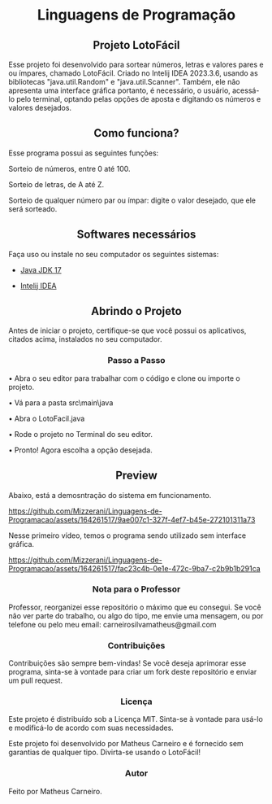 <h1 align="center">Linguagens de Programação</h1> 

<h2 align="center">Projeto LotoFácil</h2> 

<p>Esse projeto foi desenvolvido para sortear números, letras e valores pares e ou ímpares, chamado LotoFácil. Criado no Intelij IDEA 2023.3.6, usando as bibliotecas "java.util.Random" e "java.util.Scanner". Também, ele não apresenta uma interface gráfica portanto, é necessário, o usuário, acessá-lo pelo terminal, optando pelas opções de aposta e digitando os números e valores desejados. 

<h2 align="center">Como funciona?</h2> 

<p>Esse programa possui as seguintes funções: 

  

Sorteio de números, entre 0 até 100. 

  

Sorteio de letras, de A até Z. 

  

Sorteio de qualquer número par ou ímpar: digite o valor desejado, que ele será sorteado. 

  

<h2 align="center">Softwares necessários</h2> 

Faça uso ou instale no seu computador os seguintes sistemas: 

  

- <a href="https://www.oracle.com/br/java/technologies/downloads/#java17"> Java JDK 17</a> 

- <a href="https://www.jetbrains.com/idea/download/?section=windows"> Intelij IDEA</a> 

<h2 align="center">Abrindo o Projeto</h2> 

<p> 

  

Antes de iniciar o projeto, certifique-se que você possui os aplicativos, citados acima, instalados no seu computador. 

<h3 align="center">Passo a Passo</h3> 

<p>• Abra o seu editor para trabalhar com o código e clone ou importe o projeto.</p> 

<p>• Vá para a pasta src\main\java</p> 

<p>• Abra o LotoFacil.java</p> 

<p>• Rode o projeto no Terminal do seu editor. 

<p>• Pronto! Agora escolha a opção desejada.</p> 

<h2 align="center">Preview</h2> 

<p> 
<p>Abaixo, está a demosntração do sistema em funcionamento.
<p> 
  
https://github.com/Mizzerani/Linguagens-de-Programacao/assets/164261517/9ae007c1-327f-4ef7-b45e-272101311a73
<p> Nesse primeiro vídeo, temos o programa sendo utilizado sem interface gráfica.

https://github.com/Mizzerani/Linguagens-de-Programacao/assets/164261517/fac23c4b-0e1e-472c-9ba7-c2b9b1b291ca


<h3 align="center">Nota para o Professor</h3>

<p>Professor, reorganizei esse repositório o máximo que eu consegui. Se você não ver parte do trabalho, ou algo do tipo, me envie uma mensagem, ou por telefone ou pelo meu email: carneirosilvamatheus@gmail.com
  
<h3 align="center">Contribuições</h3>

<p>Contribuições são sempre bem-vindas! Se você deseja aprimorar esse programa, sinta-se à vontade para criar um fork deste repositório e enviar um pull request.</p>

<h3 align="center">Licença</h3>
<p>Este projeto é distribuído sob a Licença MIT. Sinta-se à vontade para usá-lo e modificá-lo de acordo com suas necessidades.</p>

Este projeto foi desenvolvido por Matheus Carneiro e é fornecido sem garantias de qualquer tipo. Divirta-se usando o LotoFácil!
</p>

<h3 align="center">Autor</h3>

Feito por Matheus Carneiro.
